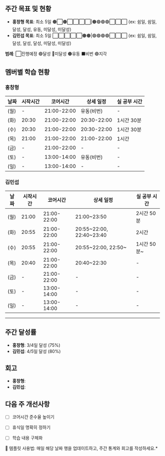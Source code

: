 ## 주간 목표 및 현황
- **홍창형 목표**: 최소 5일 🟠⬜🟠⬜⬜⬜⬜|🟠🟢🟢🟢⬜⬜⬜ (ex: 쉼일, 쉼일, 달성, 달성, 유동, 미달성, 미달성)
- **김민섭 목표**: 최소 5일 ⬜⬜⬜⬜⬜🟠🟠|🟢🟢🟢🟢⬜⬜⬜ (ex: 쉼일, 쉼일, 달성, 달성, 달성, 미달성, 미달성)

**범례**: ⬜진행예정 🟢달성 🔴미달성 🟠유동 ⬛️비번 🟣지각 

## 멤버별 학습 현황


### 홍창형
| 날짜 | 시작시간 | 코어시간 | 상세 일정 |실 공부 시간
|------|----------|----------|-----------|-----------|
|  (월) | - | 21:00-22:00 | 유동(비번) | - |
|  (화) | 20:30 | 21:00-22:00 | 20:30-22:00 | 1시간 30분 |
|  (수) | 20:30 | 21:00-22:00 | 20:30-22:00 | 1시간 30분 |
|  (목) | 21:00 | 21:00-22:00 | 21:00-22:00 | 1시간 |
|  (금) | - | 21:00-22:00 | - | - |
|  (토) | - | 13:00-14:00 | 유동(비번) | - |
|  (일) | - | 13:00-14:00 | - | - |

### 김민섭
| 날짜 | 시작시간 | 코어시간 | 상세 일정 |실 공부 시간
|------|----------|----------|-----------|-----------|
|  (월) | 21:00 | 21:00-22:00 | 21:00~23:50 | 2시간 50분 |
|  (화) | 20:55 | 21:00-22:00 | 20:55~22:00, 22:40~23:40 | 2시간 |
|  (수) | 20:55 | 21:00-22:00 | 20:55~22:00, 22:50~ | 1시간 50분~ |
|  (목) | 20:40 | 21:00-22:00 | 20:40~22:30 | - |
|  (금) | - | 21:00-22:00 | - | - |
|  (토) | - | 13:00-14:00 | - | - |
|  (일) | - | 13:00-14:00 | - | - |

---

## 주간 달성률
- **홍창형**: 3/4일 달성 (75%)
- **김민섭**: 4/5일 달성 (80%)

## 회고
- **홍창형**:
- **김민섭**:

## 다음 주 개선사항
- [ ] 코어시간 준수율 높이기
- [ ] 휴식일 명확히 정하기
- [ ] 학습 내용 구체화


📝 템플릿 사용법: 매일 해당 날짜 행을 업데이트하고, 주간 통계와 회고를 작성하세요.*
